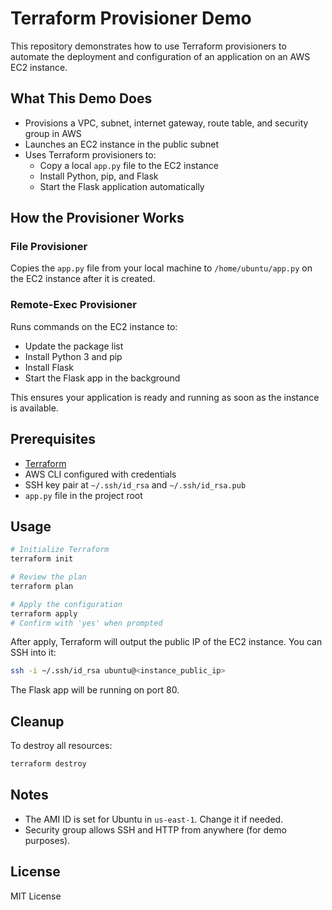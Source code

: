 # Terraform Provisioner Demo

This repository demonstrates how to use Terraform provisioners to automate the deployment and configuration of an application on an AWS EC2 instance.

## What This Demo Does
- Provisions a VPC, subnet, internet gateway, route table, and security group in AWS
- Launches an EC2 instance in the public subnet
- Uses Terraform provisioners to:
  - Copy a local `app.py` file to the EC2 instance
  - Install Python, pip, and Flask
  - Start the Flask application automatically

## How the Provisioner Works

### File Provisioner
Copies the `app.py` file from your local machine to `/home/ubuntu/app.py` on the EC2 instance after it is created.

### Remote-Exec Provisioner
Runs commands on the EC2 instance to:
- Update the package list
- Install Python 3 and pip
- Install Flask
- Start the Flask app in the background

This ensures your application is ready and running as soon as the instance is available.

## Prerequisites
- [Terraform](https://www.terraform.io/downloads.html)
- AWS CLI configured with credentials
- SSH key pair at `~/.ssh/id_rsa` and `~/.ssh/id_rsa.pub`
- `app.py` file in the project root

## Usage
```bash
# Initialize Terraform
terraform init

# Review the plan
terraform plan

# Apply the configuration
terraform apply
# Confirm with 'yes' when prompted
```

After apply, Terraform will output the public IP of the EC2 instance. You can SSH into it:
```bash
ssh -i ~/.ssh/id_rsa ubuntu@<instance_public_ip>
```

The Flask app will be running on port 80.

## Cleanup
To destroy all resources:
```bash
terraform destroy
```

## Notes
- The AMI ID is set for Ubuntu in `us-east-1`. Change it if needed.
- Security group allows SSH and HTTP from anywhere (for demo purposes).

## License
MIT License
